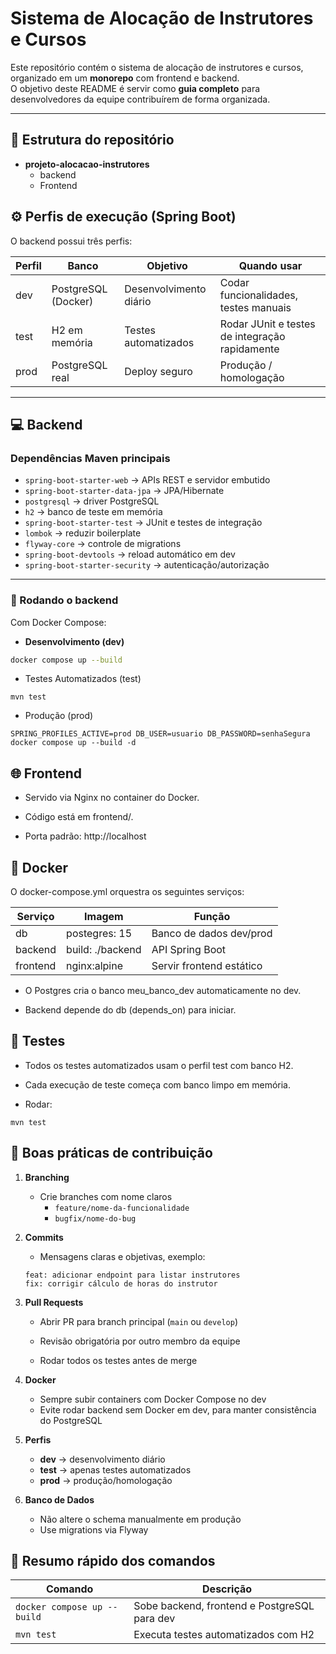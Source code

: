 # Sistema de Alocação de Instrutores e Cursos

Este repositório contém o sistema de alocação de instrutores e cursos, organizado em um **monorepo** com frontend e backend.  
O objetivo deste README é servir como **guia completo** para desenvolvedores da equipe contribuírem de forma organizada.

--------------------------------------------------------------------------------

## **📁 Estrutura do repositório**

- **projeto-alocacao-instrutores**
    - backend
    - Frontend

## **⚙️ Perfis de execução (Spring Boot)**

O backend possui três perfis:

| Perfil | Banco | Objetivo | Quando usar |
|--------|-------|----------|------------|
| dev    | PostgreSQL (Docker) | Desenvolvimento diário | Codar funcionalidades, testes manuais |
| test   | H2 em memória | Testes automatizados | Rodar JUnit e testes de integração rapidamente |
| prod   | PostgreSQL real | Deploy seguro | Produção / homologação |

---

## **💻 Backend**

### Dependências Maven principais

- `spring-boot-starter-web` → APIs REST e servidor embutido
- `spring-boot-starter-data-jpa` → JPA/Hibernate
- `postgresql` → driver PostgreSQL
- `h2` → banco de teste em memória
- `spring-boot-starter-test` → JUnit e testes de integração
- `lombok` → reduzir boilerplate
- `flyway-core` → controle de migrations 
- `spring-boot-devtools` → reload automático em dev
- `spring-boot-starter-security` → autenticação/autorização

---

### **🚀 Rodando o backend**

Com Docker Compose:

- **Desenvolvimento (dev)**
```bash
docker compose up --build
```

- Testes Automatizados (test)
```
mvn test
```
- Produção (prod)
```
SPRING_PROFILES_ACTIVE=prod DB_USER=usuario DB_PASSWORD=senhaSegura docker compose up --build -d
```
## 🌐 **Frontend**

- Servido via Nginx no container do Docker.

- Código está em frontend/.

- Porta padrão: http://localhost

## 🐳 **Docker**
O docker-compose.yml orquestra os seguintes serviços:

|Serviço | Imagem | Função |
|--------|--------|--------|
|db      | postegres: 15| Banco de dados dev/prod |
|backend | build: ./backend |API Spring Boot |
|frontend| nginx:alpine | Servir frontend estático

- O Postgres cria o banco meu_banco_dev automaticamente no dev.

- Backend depende do db (depends_on) para iniciar.

## 🧪 **Testes**

- Todos os testes automatizados usam o perfil test com banco H2.

- Cada execução de teste começa com banco limpo em memória.

- Rodar:
```
mvn test
```
## 📝 **Boas práticas de contribuição**

1. **Branching**
    - Crie  branches com nome claros
        - ``` feature/nome-da-funcionalidade ```
        - ```bugfix/nome-do-bug```
2. **Commits**
    - Mensagens claras e objetivas, exemplo:
    ```
    feat: adicionar endpoint para listar instrutores
    fix: corrigir cálculo de horas do instrutor
    ```
3. **Pull Requests**

    - Abrir PR para branch principal (``main`` ou ``develop``)

    - Revisão obrigatória por outro membro da equipe

    - Rodar todos os testes antes de merge

4. **Docker**
    - Sempre subir containers com Docker Compose no dev
    - Evite rodar backend sem Docker em dev, para manter consistência do PostgreSQL

5. **Perfis**
    - **dev** →  desenvolvimento diário
    - **test** → apenas testes automatizados
    - **prod** → produção/homologação
6. **Banco de Dados**
    - Não altere o schema manualmente em produção
    - Use migrations via Flyway

## 🔗 **Resumo rápido dos comandos**


Comando | Descrição |
------- | --------- |
  ``docker compose up --build`` | Sobe backend, frontend e PostgreSQL para dev 
|``mvn test``| Executa testes automatizados com H2|
  
